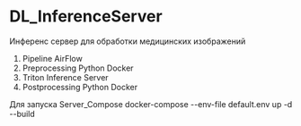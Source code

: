 # DL_InferenceServer
Инференс сервер для обработки медицинских изображений 
1. Pipeline AirFlow
2. Preprocessing Python Docker
3. Triton Inference Server
4. Postprocessing Python Docker

Для запуска Server_Compose 
docker-compose --env-file default.env up -d --build
